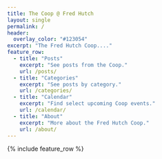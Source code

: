 ```yaml
---
title: The Coop @ Fred Hutch
layout: single
permalink: /
header:
  overlay_color: "#123054"
excerpt: "The Fred Hutch Coop...."
feature_row:
  - title: "Posts"
    excerpt: "See posts from the Coop."
    url: /posts/
  - title: "Categories"
    excerpt: "See posts by category."
    url: /categories/
  - title: "Calendar"
    excerpt: "Find select upcoming Coop events."
    url: /calendar/
  - title: "About"
    excerpt: "More about the Fred Hutch Coop."
    url: /about/
---
```

{% include feature_row %}
